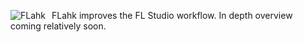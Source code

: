 <img src="https://i.imgur.com/R6YP2Iu.gif"
     alt="FLahk"
     style="float: left; margin-right: 10px;" />

FLahk improves the FL Studio workflow. In depth overview coming relatively soon.

